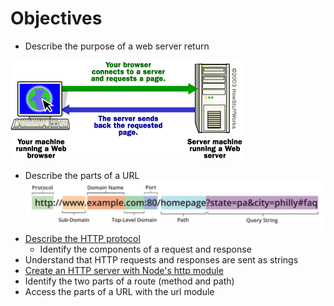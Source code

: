 # Objectives
- Describe the purpose of a web server  return

![webserver-basic](./webserver-basic.gif)
- Describe the parts of a URL
![url-breakdown](./url-breakdown.png)
- [Describe the HTTP protocol](https://github.com/robhaj/http-protocol)
  - Identify the components of a request and response
- Understand that HTTP requests and responses are sent as strings
- [Create an HTTP server with Node's http module](https://github.com/robhaj/node-http-server)
- Identify the two parts of a route (method and path)
- Access the parts of a URL with the url module
